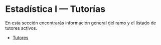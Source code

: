 # Estadística I — Tutorías

En esta sección encontrarás información general del ramo y el listado de tutores activos.

- [Tutores](tutores/tutor1.md)
